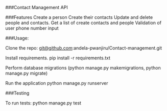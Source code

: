 ###Contact Management API

###Features
Create a person
Create their contacts
Update and delete people and contacts.
Get a list of create contacts and people
Validation of user phone number input



###Usage:

Clone the repo: git@github.com:andela-pwanjiru/Contact-management.git

Install requirements. pip install -r requirements.txt

Perform database migrations (python manage.py makemigrations, python manage.py migrate)

Run the application python manage.py runserver


###Testing

To run tests: python manage.py test